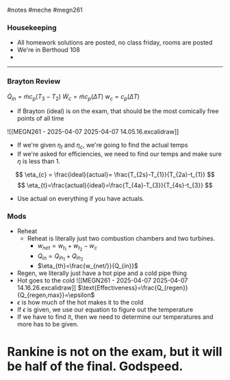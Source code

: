 #notes #meche #megn261
### Housekeeping
- All homework solutions are posted, no class friday, rooms are posted
- We're in Berthoud 108
- 

----

### Brayton Review
$\dot{Q}_{in}=\dot{m}c_{p}(T_{3}-T_{2})$
$\dot{W}_{c}=\dot{m}c_{p}(\Delta T)$
$w_{c}=c_{p}(\Delta T)$
- If Brayton (ideal) is on the exam, that should be the most comically free points of all time

![[MEGN261 - 2025-04-07 2025-04-07 14.05.16.excalidraw]]
- If we're given $\eta_{t}$ and $\eta_{c}$, we're going to find the actual temps
- If we're asked for efficiencies, we need to find our temps and make sure $\eta$ is less than 1. 

$$
\eta_{c} = \frac{ideal}{actual}= \frac{T_{2s}-T_{1}}{T_{2a}-t_{1}}
$$
$$
\eta_{t}=\frac{actual}{ideal}=\frac{T_{4a}-T_{3}}{T_{4s}-t_{3}}
$$
- Use actual on everything if you have actuals.
### Mods
- Reheat
	- Reheat is literally just two combustion chambers and two turbines.
		- $w_{net}=w_{t_{1}}+w_{t_{2}}-w_{c}$
		- $Q_{in}=Q_{in_{1}}+Q_{in_{2}}$
		- $\eta_{th}=\frac{w_{net/}}{Q_{in}}$
- Regen, we literally just have a hot pipe and a cold pipe thing
- Hot goes to the cold
![[MEGN261 - 2025-04-07 2025-04-07 14.16.26.excalidraw]]
$\text{Effectiveness}=\frac{Q_{regen}}{Q_{regen,max}}=\epsilon$
- $\epsilon$ is how much of the hot makes it to the cold
- If $\epsilon$ is given, we use our equation to figure out the temperature
- If we have to find it, then we need to determine our temperatures and more has to be given.

# Rankine is not on the exam, but it will be half of the final. Godspeed.


